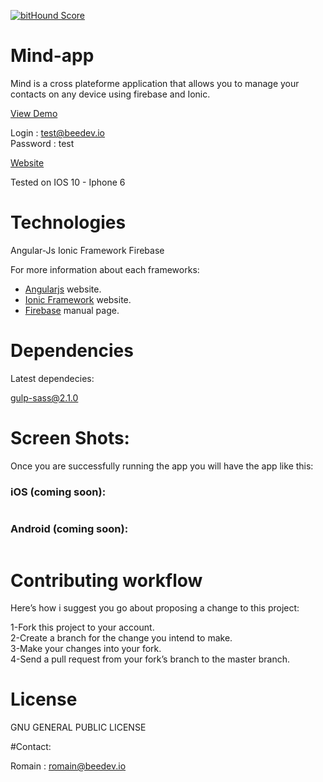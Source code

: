 [![bitHound Score](https://www.bithound.io/github/romain9292)](https://www.bithound.io/github/romain9292)

# Mind-app
Mind is a cross plateforme application that allows you to manage your contacts on any device using firebase and Ionic.

[View Demo](https://sophro.firebaseapp.com/#/login "Demo")

Login : test@beedev.io <br>
Password : test

[Website](https://mind-app.fr "Website")

Tested on IOS 10 - Iphone 6

# Technologies

Angular-Js
Ionic Framework
Firebase

For more information about each frameworks:

- [Angularjs][angularjs] website.
- [Ionic Framework][ionic] website.
- [Firebase][firebase] manual page.

[angularjs]: https://angularjs.org/
[ionic]: http://ionicframework.com/
[firebase]: https://firebase.com


# Dependencies

Latest dependecies:

gulp-sass@2.1.0


# Screen Shots:

Once you are successfully running the app you will have the app like this:

### iOS (coming soon): 
<img src="" />

### Android (coming soon): 
<img src="" />

# Contributing workflow

Here’s how i suggest you go about proposing a change to this project:

1-Fork this project to your account.<br>
2-Create a branch for the change you intend to make.<br>
3-Make your changes into your fork.<br>
4-Send a pull request from your fork’s branch to the master branch.<br>

# License

GNU GENERAL PUBLIC LICENSE

#Contact:

Romain : romain@beedev.io


